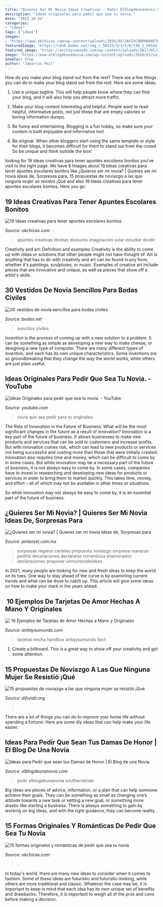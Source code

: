 ```yaml
---
title: "Quieres Ser Mi Novia Ideas Creativas - Pedir Elblogdeunanovia Southernbride"
description: "Ideas originales para pedir que sea tu novia."
date: "2022-10-22"
categories:
- "ideas"
tags: ["ideas"]
images:
- "https://www.okchicas.com/wp-content/uploads/2016/05/2ACE4C9B00000578-0-image-a-7_1437754257399-1.jpg"
featuredImage: "https://cdn0.bodas.net/img_c_56533/3/3/5/6/t30_1_56533.jpg"
featured_image: "https://anitaysumundo.com/wp-content/uploads/2017/01/manualidades-tarjeta-para-novio.jpg"
image: "https://www.elblogdeunanovia.com/wp-content/uploads/2016/01/caja-pregunta-damas-de-honor.jpg"
ShowToc: true
author: "Jamarcus Feil"
---
```



How do you make your blog stand out from the rest?
There are a few things you can do to make your blog stand out from the rest. Here are some ideas: 
1. Use a unique tagline. This will help people know where they can find your blog, and it will also help you attract more traffic.

2. Make your blog content interesting and helpful. People want to read helpful, informative posts, not just those that are empty calories or boring information dumps.

3. Be funny and entertaining. Blogging is a fun hobby, so make sure your content is both enjoyable and informative too!

4. Be original. When other bloggers start using the same template or style for their blogs, it becomes difficult for them to stand out from the crowd. So be unique and think outside the box!


	

		
looking for 19 Ideas creativas para tener apuntes escolares bonitos you've visit to the right page. We have 8 Images about 19 Ideas creativas para tener apuntes escolares bonitos like ¿Quieres ser mi novia? | Quieres ser mi novia ideas de, Sorpresas para, 15 propuestas de noviazgo a las que ninguna mujer se resistió ¡Qué and also 19 Ideas creativas para tener apuntes escolares bonitos. Here you go:
		
    
## 19 Ideas Creativas Para Tener Apuntes Escolares Bonitos

<img loading=lazy src="https://www.okchicas.com/wp-content/uploads/2019/09/Apuntes-bonitos-6-581x700.jpg" onerror="this.onerror=null;this.src='https://tse4.mm.bing.net/th?id=OIP.3eOAhaM5V6yCr9IDtX6rRgHaI7&amp;pid=15.1';" alt="19 Ideas creativas para tener apuntes escolares bonitos">

_Source: okchicas.com_

>apuntes creativas libretas divisores imaginación volar estudiar dividir. 

	

Creativity and art: Definition and examples
Creativity is the ability to come up with ideas or solutions that other people might not have thought of. Art is anything that has to do with creativity and art can be found in any form, whether it's paintings, sculptures, or music. Examples of creative art include pieces that are innovative and unique, as well as pieces that show off a artist's skills.

    
## 30 Vestidos De Novia Sencillos Para Bodas Civiles

<img loading=lazy src="https://cdn0.bodas.net/img_c_56533/3/3/5/6/t30_1_56533.jpg" onerror="this.onerror=null;this.src='https://tse1.mm.bing.net/th?id=OIP.gaMnftmQTuFOwNlnpQex0gHaIN&amp;pid=15.1';" alt="30 vestidos de novia sencillos para bodas civiles">

_Source: bodas.net_

>sencillos civiles. 

	

Invention is the process of coming up with a new solution to a problem. It can be something as simple as developing a new way to make cheese, or designing a new type of computer. There are many different types of invention, and each has its own unique characteristics. Some inventions are so groundbreaking that they change the way the world works, while others are just plain useful.

    
## Ideas Originales Para Pedir Que Sea Tu Novia. - YouTube

<img loading=lazy src="https://i.ytimg.com/vi/THlHEIQyI7I/maxresdefault.jpg" onerror="this.onerror=null;this.src='https://tse3.mm.bing.net/th?id=OIP.36jBzFZjATVO8D0EMLVlTAHaEK&amp;pid=15.1';" alt="Ideas Originales para pedir que sea tu novia. - YouTube">

_Source: youtube.com_

>novia que sea pedir para tu originales. 

	

The Role of Innovation in the Future of Business: What will be the most significant changes in the future as a result of innovation?
Innovation is a key part of the future of business. It allows businesses to make new products and services that can be sold to customers and increase profits. But with innovation comes risk, which can lead to new products or services not being successful and costing more than those that were initially created. Innovation also requires time and money, which can be difficult to come by in some cases.
But while innovation may be a necessary part of the future of business, it is not always easy to come by. In some cases, companies have to invest in researching and developing new ideas for products or services in order to bring them to market quickly. This takes time, money, and effort – all of which may not be available in other times or situations.

So while innovation may not always be easy to come by, it is an essential part of the future of business.

    
## ¿Quieres Ser Mi Novia? | Quieres Ser Mi Novia Ideas De, Sorpresas Para

<img loading=lazy src="https://i.pinimg.com/736x/cf/c8/61/cfc8610f10be770a668217ce1350d761--goals.jpg" onerror="this.onerror=null;this.src='https://tse3.mm.bing.net/th?id=OIP.0_-yGrw0tDs9W1BTlI6n6AAAAA&amp;pid=15.1';" alt="¿Quieres ser mi novia? | Quieres ser mi novia ideas de, Sorpresas para">

_Source: pinterest.com.mx_

>sorpresas regalos carteles propuesta noviazgo sorpresa maneras pedirle decoraciones declararse románticos enamorados declaraciones proponer unmontondeideas. 

	

In 2021, many people are looking for new and fresh ideas to keep the world on its toes. One way to stay ahead of the curve is by examining current trends and what can be done to catch up. This article will give some ideas on how to make your mark in the years ahead.

    
## ️ 10 Ejemplos De Tarjetas De Amor Hechas A Mano Y Originales

<img loading=lazy src="https://anitaysumundo.com/wp-content/uploads/2017/01/manualidades-tarjeta-para-novio.jpg" onerror="this.onerror=null;this.src='https://tse4.mm.bing.net/th?id=OIP.rAR2NqmmYf9C2Wzkl_QVHQHaFr&amp;pid=15.1';" alt="️ 10 Ejemplos de Tarjetas de Amor Hechas a Mano y Originales">

_Source: anitaysumundo.com_

>tarjetas hecha handbox anitaysumundo facil. 

	

1. Create a billboard. This is a great way to show off your creativity and get some attention.

    
## 15 Propuestas De Noviazgo A Las Que Ninguna Mujer Se Resistió ¡Qué

<img loading=lazy src="https://www.okchicas.com/wp-content/uploads/2016/05/2ACE4C9B00000578-0-image-a-7_1437754257399-1.jpg" onerror="this.onerror=null;this.src='https://tse4.mm.bing.net/th?id=OIP.4M5y8EWK8-DxDcfwxCPp-QHaHQ&amp;pid=15.1';" alt="15 propuestas de noviazgo a las que ninguna mujer se resistió ¡Qué">

_Source: difundir.org_

>. 

	

There are a lot of things you can do to improve your home life without spending a fortune. Here are some diy ideas that can help make your life easier.

    
## Ideas Para Pedir Que Sean Tus Damas De Honor | El Blog De Una Novia

<img loading=lazy src="https://www.elblogdeunanovia.com/wp-content/uploads/2016/01/caja-pregunta-damas-de-honor.jpg" onerror="this.onerror=null;this.src='https://tse3.mm.bing.net/th?id=OIP.rgrAwNmnNBmMxPWsYzISQgHaFj&amp;pid=15.1';" alt="Ideas para Pedir que sean tus Damas de Honor | El Blog de una Novia">

_Source: elblogdeunanovia.com_

>pedir elblogdeunanovia southernbride. 

	

Big ideas are pieces of advice, information, or a plan that can help someone achieve their goals. They can be something as small as changing one’s attitude towards a new task or setting a new goal, or something more drastic like starting a business. There is always something to gain by working on big ideas, and with the right guidance, they can become reality.

    
## 15 Formas Originales Y Románticas De Pedir Que Sea Tu Novia

<img loading=lazy src="https://www.okchicas.com/wp-content/uploads/2016/05/how-to-ask-a-girl-out-06ddd.jpg" onerror="this.onerror=null;this.src='https://tse2.mm.bing.net/th?id=OIP.zx7-CVic16imlQgtT2mukAHaHa&amp;pid=15.1';" alt="15 formas originales y románticas de pedir que sea tu novia">

_Source: okchicas.com_

>. 

	

In today's world, there are many new ideas to consider when it comes to fashion. Some of these ideas are futuristic and futuristic-looking, while others are more traditional and classic. Whatever the case may be, it is important to keep in mind that each idea has its own unique set of benefits and drawbacks. Therefore, it is important to weigh all of the pros and cons before making a decision.

